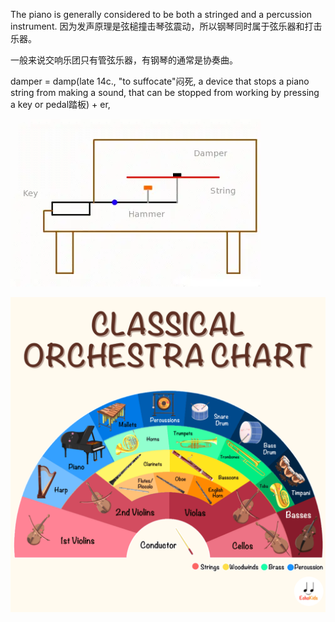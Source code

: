 The piano is generally considered to be both a stringed and a percussion instrument. 因为发声原理是弦槌撞击琴弦震动，所以钢琴同时属于弦乐器和打击乐器。

一般来说交响乐团只有管弦乐器，有钢琴的通常是协奏曲。

damper = damp(late 14c., "to suffocate"闷死, a device that stops a piano string from making a sound, that can be stopped from working by pressing a key or pedal踏板) + er,

![钢琴原理](/assets/piano.gif)

![交响乐团座位](/assets/orchestra.png)